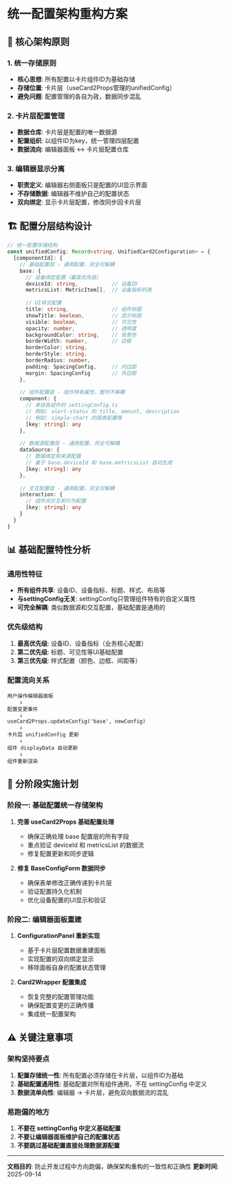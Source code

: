 # 统一配置架构重构方案

## 🎯 核心架构原则

### 1. 统一存储原则
- **核心思想**: 所有配置以卡片组件ID为基础存储
- **存储位置**: 卡片层（useCard2Props管理的unifiedConfig）
- **避免问题**: 配置管理的各自为政，数据同步混乱

### 2. 卡片层配置管理
- **数据仓库**: 卡片层是配置的唯一数据源
- **配置组织**: 以组件ID为key，统一管理四层配置
- **数据流向**: 编辑器面板 ↔ 卡片层配置仓库

### 3. 编辑器显示分离
- **职责定义**: 编辑器右侧面板只是配置的UI显示界面
- **不存储数据**: 编辑器不维护自己的配置状态
- **双向绑定**: 显示卡片层配置，修改同步回卡片层

## 🏗️ 配置分层结构设计

```typescript
// 统一配置存储结构
const unifiedConfig: Record<string, UnifiedCard2Configuration> = {
  [componentId]: {
    // 基础配置层 - 通用配置，完全可解耦
    base: {
      // 设备绑定配置（最高优先级）
      deviceId: string,           // 设备ID
      metricsList: MetricItem[],  // 设备指标列表
      
      // UI样式配置
      title: string,              // 组件标题
      showTitle: boolean,         // 显示标题
      visible: boolean,           // 可见性
      opacity: number,            // 透明度
      backgroundColor: string,    // 背景色
      borderWidth: number,        // 边框
      borderColor: string,
      borderStyle: string,
      borderRadius: number,
      padding: SpacingConfig,     // 内边距
      margin: SpacingConfig       // 外边距
    },
    
    // 组件配置层 - 组件特有属性，暂时不解耦
    component: {
      // 来自各组件的 settingConfig.ts
      // 例如: alert-status 的 title, amount, description
      // 例如: simple-chart 的图表配置等
      [key: string]: any
    },
    
    // 数据源配置层 - 通用配置，完全可解耦
    dataSource: {
      // 数据绑定和来源配置
      // 基于 base.deviceId 和 base.metricsList 自动生成
      [key: string]: any
    },
    
    // 交互配置层 - 通用配置，完全可解耦
    interaction: {
      // 组件间交互和行为配置
      [key: string]: any
    }
  }
}
```

## 📊 基础配置特性分析

### 通用性特征
- **所有组件共享**: 设备ID、设备指标、标题、样式、布局等
- **与settingConfig无关**: settingConfig只管理组件特有的自定义属性
- **可完全解耦**: 类似数据源和交互配置，基础配置是通用的

### 优先级结构
1. **最高优先级**: 设备ID、设备指标（业务核心配置）
2. **第二优先级**: 标题、可见性等UI基础配置
3. **第三优先级**: 样式配置（颜色、边框、间距等）

### 配置流向关系
```
用户操作编辑器面板 
    ↓
配置变更事件
    ↓
useCard2Props.updateConfig('base', newConfig)
    ↓
卡片层 unifiedConfig 更新
    ↓
组件 displayData 自动更新
    ↓
组件重新渲染
```

## 🚀 分阶段实施计划

### 阶段一: 基础配置统一存储架构
1. **完善 useCard2Props 基础配置处理**
   - 确保正确处理 base 配置层的所有字段
   - 重点验证 deviceId 和 metricsList 的数据流
   - 修复配置更新和同步逻辑

2. **修复 BaseConfigForm 数据同步**
   - 确保表单修改正确传递到卡片层
   - 验证配置持久化机制
   - 优化设备配置的UI显示和验证

### 阶段二: 编辑器面板重建
1. **ConfigurationPanel 重新实现**
   - 基于卡片层配置数据重建面板
   - 实现配置的双向绑定显示
   - 移除面板自身的配置状态管理

2. **Card2Wrapper 配置集成**
   - 恢复完整的配置管理功能
   - 确保配置变更的正确传播
   - 集成统一配置架构

## ⚠️ 关键注意事项

### 架构坚持要点
1. **配置存储统一性**: 所有配置必须存储在卡片层，以组件ID为基础
2. **基础配置通用性**: 基础配置对所有组件通用，不在 settingConfig 中定义
3. **数据流单向性**: 编辑器 → 卡片层，避免双向数据流的混乱

### 易跑偏的地方
1. **不要在 settingConfig 中定义基础配置**
2. **不要让编辑器面板维护自己的配置状态**
3. **不要跳过基础配置直接处理数据源配置**

---
**文档目的**: 防止开发过程中方向跑偏，确保架构重构的一致性和正确性
**更新时间**: 2025-09-14
